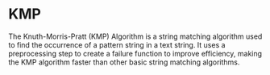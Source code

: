 # KMP
The Knuth-Morris-Pratt (KMP) Algorithm is a string matching algorithm used to find the occurrence of a pattern string in a text string. It uses a preprocessing step to create a failure function to improve efficiency, making the KMP algorithm faster than other basic string matching algorithms. 
